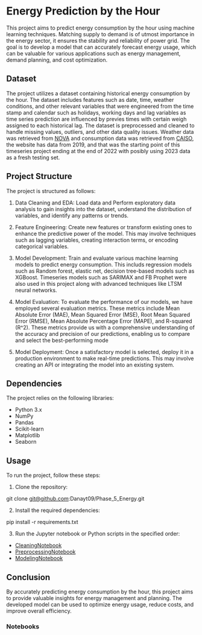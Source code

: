 # Energy Prediction by the Hour

This project aims to predict energy consumption by the hour using machine learning techniques. Matching supply to demand is of utmost importance in the energy sector, it ensures the stability and reliability of power grid. The goal is to develop a model that can accurately forecast energy usage, which can be valuable for various applications such as energy management, demand planning, and cost optimization. 

## Dataset

The project utilizes a dataset containing historical energy consumption by the hour. The dataset includes features such as date, time, weather conditions, and other relevant variables that were engineered from the time stamp and calendar such as holidays, working days and lag variables as time series prediction are influenced by previes times with certain weigh assigned to each historical lag. The dataset is preprocessed and cleaned to handle missing values, outliers, and other data quality issues. Weather data was retrieved from [NOVA](https://www.ncei.noaa.gov) and consumption data was retrieved from [CAISO](http://www.caiso.com/planning/Pages/ReliabilityRequirements/Default.aspx), the website has data from 2019, and that was the starting point of this timeseries project ending at the end of 2022 with posibly using 2023 data as a fresh testing set.


## Project Structure

The project is structured as follows:

1. Data Cleaning and EDA: Load data and Perform exploratory data analysis to gain insights into the dataset, understand the distribution of variables, and identify any patterns or trends.

2. Feature Engineering: Create new features or transform existing ones to enhance the predictive power of the model. This may involve techniques such as lagging variables, creating interaction terms, or encoding categorical variables.

3. Model Development: Train and evaluate various machine learning models to predict energy consumption. This includs regression models such as Random forest, elastic net, decision tree-based models such as XGBoost. Timeseries models such as SARIMAX and FB Prophet were also used in this project along with advanced techniques like LTSM neural networks.

4. Model Evaluation: To evaluate the performance of our models, we have employed several evaluation metrics. These metrics include Mean Absolute Error (MAE), Mean Squared Error (MSE), Root Mean Squared Error (RMSE), Mean Absolute Percentage Error (MAPE), and R-squared (R^2). These metrics provide us with a comprehensive understanding of the accuracy and precision of our predictions, enabling us to compare and select the best-performing mode

5. Model Deployment: Once a satisfactory model is selected, deploy it in a production environment to make real-time predictions. This may involve creating an API or integrating the model into an existing system.

## Dependencies

The project relies on the following libraries:

- Python 3.x
- NumPy
- Pandas
- Scikit-learn
- Matplotlib
- Seaborn

## Usage

To run the project, follow these steps:

1. Clone the repository:

git clone git@github.com:Danayt09/Phase_5_Energy.git

2. Install the required dependencies:

pip install -r requirements.txt

3. Run the Jupyter notebook or Python scripts in the specified order:

* [CleaningNotebook]()
* [PreprocessingNotebook]()
* [ModelingNotebook]()

## Conclusion

By accurately predicting energy consumption by the hour, this project aims to provide valuable insights for energy management and planning. The developed model can be used to optimize energy usage, reduce costs, and improve overall efficiency.



### Notebooks
